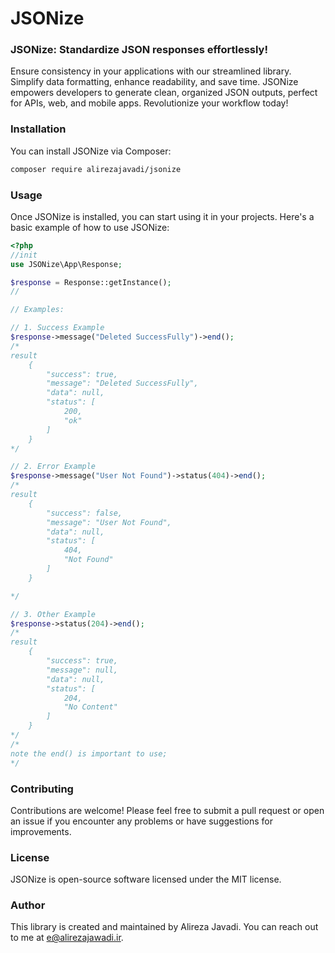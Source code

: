 # JSONize

### JSONize: Standardize JSON responses effortlessly!

Ensure consistency in your applications with our streamlined library. Simplify data formatting, enhance readability, and save time. JSONize empowers developers to generate clean, organized JSON outputs, perfect for APIs, web, and mobile apps. Revolutionize your workflow today!

### Installation

You can install JSONize via Composer:

```bash
composer require alirezajavadi/jsonize
```

### Usage

Once JSONize is installed, you can start using it in your projects. Here's a basic example of how to use JSONize:

```php
<?php
//init
use JSONize\App\Response;

$response = Response::getInstance();
//

// Examples:

// 1. Success Example
$response->message("Deleted SuccessFully")->end();
/*
result
    {
        "success": true,
        "message": "Deleted SuccessFully",
        "data": null,
        "status": [
            200,
            "ok"
        ]
    }
*/

// 2. Error Example
$response->message("User Not Found")->status(404)->end();
/*
result
    {
        "success": false,
        "message": "User Not Found",
        "data": null,
        "status": [
            404,
            "Not Found"
        ]
    }

*/

// 3. Other Example
$response->status(204)->end();
/*
result
    {
        "success": true,
        "message": null,
        "data": null,
        "status": [
            204,
            "No Content"
        ]
    }
*/
/*
note the end() is important to use;
*/
```

### Contributing

Contributions are welcome! Please feel free to submit a pull request or open an issue if you encounter any problems or have suggestions for improvements.

### License

JSONize is open-source software licensed under the MIT license.

### Author

This library is created and maintained by Alireza Javadi. You can reach out to me at e@alirezajawadi.ir.

